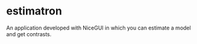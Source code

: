 # estimatron
An application developed with NiceGUI in which you can estimate a model and get contrasts.
